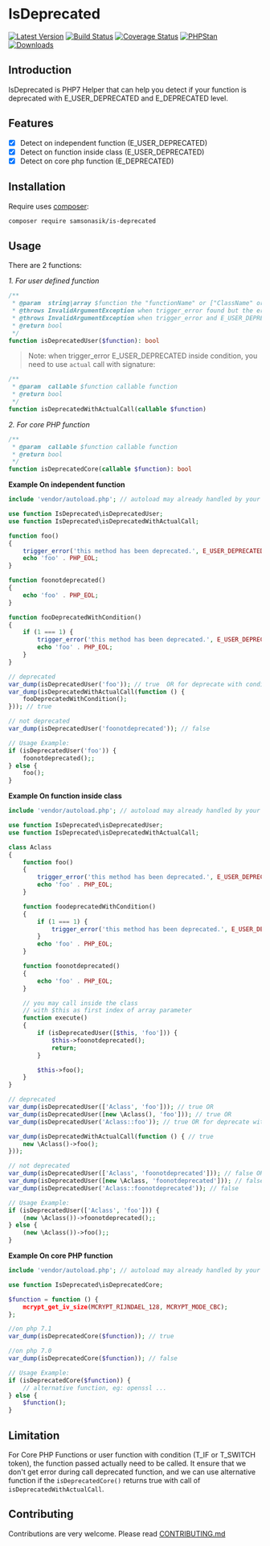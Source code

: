 IsDeprecated
============

[![Latest Version](https://img.shields.io/github/release/samsonasik/IsDeprecated.svg?style=flat-square)](https://github.com/samsonasik/IsDeprecated/releases)
[![Build Status](https://travis-ci.org/samsonasik/IsDeprecated.svg?branch=master)](https://travis-ci.org/samsonasik/IsDeprecated)
[![Coverage Status](https://coveralls.io/repos/github/samsonasik/IsDeprecated/badge.svg?branch=master)](https://coveralls.io/github/samsonasik/IsDeprecated?branch=master)
[![PHPStan](https://img.shields.io/badge/PHPStan-enabled-brightgreen.svg?style=flat)](https://github.com/phpstan/phpstan)
[![Downloads](https://img.shields.io/packagist/dt/samsonasik/is-deprecated.svg?style=flat-square)](https://packagist.org/packages/samsonasik/is-deprecated)

Introduction
------------

IsDeprecated is PHP7 Helper that can help you detect if your function is deprecated with E_USER_DEPRECATED and E_DEPRECATED level.

Features
--------

- [x] Detect on independent function  (E_USER_DEPRECATED)
- [x] Detect on function inside class (E_USER_DEPRECATED)
- [x] Detect on core php function     (E_DEPRECATED)

Installation
------------

Require uses [composer](https://getcomposer.org/):

```sh
composer require samsonasik/is-deprecated
```

Usage
-----

There are 2 functions:

*1. For user defined function*

```php
/**
 * @param  string|array $function the "functionName" or ["ClassName" or object, "functionName"] or "ClassName::functionName"
 * @throws InvalidArgumentException when trigger_error found but the error is not E_USER_DEPRECATED
 * @throws InvalidArgumentException when trigger_error and E_USER_DEPRECATED found but misplaced
 * @return bool
 */
function isDeprecatedUser($function): bool
```

> Note: when trigger_error E_USER_DEPRECATED inside condition, you need to use `actual` call with signature:

```php
/**
 * @param  callable $function callable function
 * @return bool
 */
function isDeprecatedWithActualCall(callable $function)
```

*2. For core PHP function*

```php
/**
 * @param  callable $function callable function
 * @return bool
 */
function isDeprecatedCore(callable $function): bool
```

**Example On independent function**

```php
include 'vendor/autoload.php'; // autoload may already handled by your framework

use function IsDeprecated\isDeprecatedUser;
use function IsDeprecated\isDeprecatedWithActualCall;

function foo()
{
    trigger_error('this method has been deprecated.', E_USER_DEPRECATED);
    echo 'foo' . PHP_EOL;
}

function foonotdeprecated()
{
    echo 'foo' . PHP_EOL;
}

function fooDeprecatedWithCondition()
{
    if (1 === 1) {
        trigger_error('this method has been deprecated.', E_USER_DEPRECATED);
        echo 'foo' . PHP_EOL;
    }
}

// deprecated
var_dump(isDeprecatedUser('foo')); // true  OR for deprecate with condition
var_dump(isDeprecatedWithActualCall(function () {
    fooDeprecatedWithCondition();
})); // true

// not deprecated
var_dump(isDeprecatedUser('foonotdeprecated')); // false

// Usage Example:
if (isDeprecatedUser('foo')) {
    foonotdeprecated();;
} else {
    foo();
}
```

**Example On function inside class**

```php
include 'vendor/autoload.php'; // autoload may already handled by your framework

use function IsDeprecated\isDeprecatedUser;
use function IsDeprecated\isDeprecatedWithActualCall;

class Aclass
{
    function foo()
    {
        trigger_error('this method has been deprecated.', E_USER_DEPRECATED);
        echo 'foo' . PHP_EOL;
    }

    function foodeprecatedWithCondition()
    {
        if (1 === 1) {
            trigger_error('this method has been deprecated.', E_USER_DEPRECATED);
        }
        echo 'foo' . PHP_EOL;
    }

    function foonotdeprecated()
    {
        echo 'foo' . PHP_EOL;
    }

    // you may call inside the class
    // with $this as first index of array parameter
    function execute()
    {
        if (isDeprecatedUser([$this, 'foo'])) {
            $this->foonotdeprecated();
            return;
        }

        $this->foo();
    }
}

// deprecated
var_dump(isDeprecatedUser(['Aclass', 'foo'])); // true OR
var_dump(isDeprecatedUser([new \Aclass(), 'foo'])); // true OR
var_dump(isDeprecatedUser('Aclass::foo')); // true OR for deprecate with condition

var_dump(isDeprecatedWithActualCall(function () { // true
    new \Aclass()->foo();
}));

// not deprecated
var_dump(isDeprecatedUser(['Aclass', 'foonotdeprecated'])); // false OR
var_dump(isDeprecatedUser([new \Aclass, 'foonotdeprecated'])); // false OR
var_dump(isDeprecatedUser('Aclass::foonotdeprecated')); // false

// Usage Example:
if (isDeprecatedUser(['Aclass', 'foo'])) {
    (new \Aclass())->foonotdeprecated();;
} else {
    (new \Aclass())->foo();;
}
```

**Example On core PHP function**

```php
include 'vendor/autoload.php'; // autoload may already handled by your framework

use function IsDeprecated\isDeprecatedCore;

$function = function () {
    mcrypt_get_iv_size(MCRYPT_RIJNDAEL_128, MCRYPT_MODE_CBC);
};

//on php 7.1
var_dump(isDeprecatedCore($function)); // true

//on php 7.0
var_dump(isDeprecatedCore($function)); // false

// Usage Example:
if (isDeprecatedCore($function)) {
    // alternative function, eg: openssl ...
} else {
    $function();
}
```

Limitation
----------

For Core PHP Functions or user function with condition (T_IF or T_SWITCH token), the function passed actually need to be called. It ensure that we don't get error during call deprecated function, and we can use alternative function if the `isDeprecatedCore()` returns true with call of `isDeprecatedWithActualCall`.

Contributing
------------
Contributions are very welcome. Please read [CONTRIBUTING.md](https://github.com/samsonasik/IsDeprecated/blob/master/CONTRIBUTING.md)
